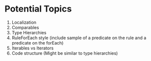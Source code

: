 # Potential Topics

1. Localization
2. Comparables
3. Type Hierarchies 
4. RuleForEach style (include sample of a predicate on the rule and a predicate on the forEach)
5. Iterables vs Iterators
6. Code structure (Might be similar to type hierarchies)
